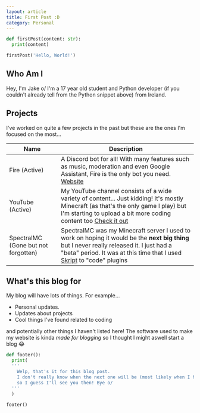 ```yaml
---
layout: article
title: First Post :D
category: Personal
---
```

```python
def firstPost(content: str):
  print(content)

firstPost('Hello, World!')
```

## Who Am I

Hey, I'm Jake o/ I'm a 17 year old student and Python developer (if you couldn't already tell from the Python snippet above) from Ireland.

## Projects

I've worked on quite a few projects in the past but these are the ones I'm focused on the most...

Name | Description
-----| ----------
Fire (Active) |  A Discord bot for all! With many features such as music, moderation and even Google Assistant, Fire is the only bot you need. [Website](https://fire.gaminggeek.dev/)
YouTube (Active) | My YouTube channel consists of a wide variety of content... Just kidding! It's mostly Minecraft (as that's the only game I play) but I'm starting to upload a bit more coding content too [Check it out](https://youtube.com/GamingGeek)
SpectralMC (Gone but not forgotten) | SpectralMC was my Minecraft server I used to work on hoping it would be the **next big thing** but I never really released it. I just had a "beta" period. It was at this time that I used [Skript](https://github.com/SkriptLang/Skript) to "code" plugins

## What's this blog for

My blog will have lots of things. For example...

* Personal updates.
* Updates about projects
* Cool things I've found related to coding

and potentially other things I haven't listed here! The software used to make my website is kinda *made for blogging* so I thought I might aswell start a blog :joy:

```python
def footer():
  print(
  '''
    Welp, that's it for this blog post. 
    I don't really know when the next one will be (most likely when I have nothing to do)
    so I guess I'll see you then! Bye o/
  '''
  )
  
footer()
```